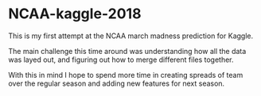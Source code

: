 # NCAA-kaggle-2018

This is my first attempt at the NCAA march madness prediction for Kaggle.

The main challenge this time around was understanding how all the data was layed out, and figuring out how to merge different files together. 

With this in mind I hope to spend more time in creating spreads of team over the regular season and adding new features for next season.
